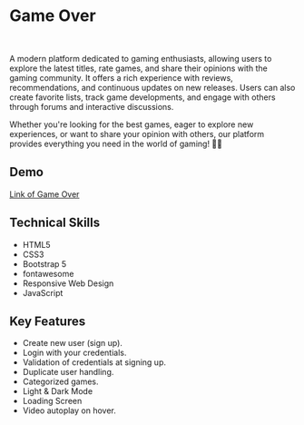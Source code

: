 <h1> Game Over</h1>
<br>
<p> A modern platform dedicated to gaming enthusiasts, allowing users to explore the latest titles, rate games, and share their opinions with the gaming community. It offers a rich experience with reviews, recommendations, and continuous updates on new releases. Users can also create favorite lists, track game developments, and engage with others through forums and interactive discussions.

Whether you're looking for the best games, eager to explore new experiences, or want to share your opinion with others, our platform provides everything you need in the world of gaming! 🚀🔥</p>
<h2>Demo</h2>
<a href="https://ahmedmabrouk84.github.io/Game_Over/">Link of Game Over </a>
<h2>Technical Skills </h2>
<ul>
  <li>HTML5</li>
  <li>CSS3</li>
  <li>Bootstrap 5</li>
  <li>fontawesome</li>
  <li>Responsive Web Design</li>
  <li>JavaScript</li>
</ul>
<h2> Key Features</h2>
<ul>
  <li>Create new user (sign up).</li>
  <li>Login with your credentials.</li>
  <li>Validation of credentials at signing up.</li>
  <li>Duplicate user handling.</li>
  <li>Categorized games.</li>
  <li>Light & Dark Mode</li>
  <li>Loading Screen</li>
  <li>Video autoplay on hover.</li>
</ul>

